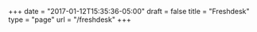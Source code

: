 +++
date = "2017-01-12T15:35:36-05:00"
draft = false
title = "Freshdesk"
type = "page"
url = "/freshdesk"
+++
<script>

    document.location = "/";

</script>